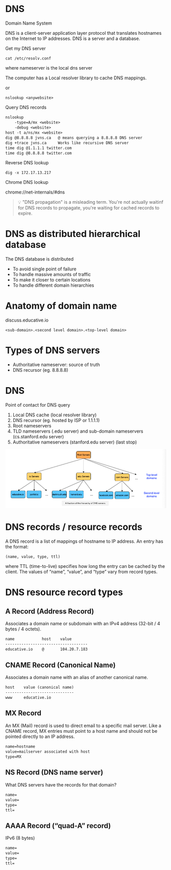 # DNS

Domain Name System

DNS is a client-server application layer protocol that translates hostnames on the Internet to IP addresses. DNS is a server and a database.

Get my DNS server

```
cat /etc/resolv.conf   
```

where nameserver is the local dns server

The computer has a Local resolver library to cache DNS mappings.

or

```
nslookup <anywebsite>
```

Query DNS records

```
nslookup                       
    -type=A/mx <website>
    -debug <website> 
host -t a/ns/mx <website>
dig @8.8.8.8 jvns.ca   @ means querying a 8.8.8.8 DNS server
dig +trace jvns.ca     Works like recursive DNS server
time dig @1.1.1.1 twitter.com
time dig @8.8.8.8 twitter.com
```

Reverse DNS lookup

```
dig -x 172.17.13.217
```

Chrome DNS lookup

chrome://net-internals/#dns

> 💡 "DNS propagation" is a misleading term. You're not actually waitinf for DNS records to propagate, you're waiting for cached records to expire.

# **DNS as distributed hierarchical database**

The DNS database is distributed

- To avoid single point of failure
- To handle massive amounts of traffic
- To make it closer to certain locations
- To handle different domain hierarchies


# **Anatomy of domain name**

discuss.educative.io

```
<sub-domain>.<second level domain>.<top-level domain>
```

# **Types of DNS servers**

- Authoritative nameserver: source of truth
- DNS recursor (eg. 8.8.8.8)


# **DNS**

Point of contact for DNS query

1. Local DNS cache (local resolver library)
2. DNS recursor (eg. hosted by ISP or 1.1.1.1)
3. Root nameservers
4. TLD nameservers (.edu server) and sub-domain nameservers (cs.stanford.edu server)
5. Authoritative nameservers (stanford.edu server) (last stop)


![DNS](dns.png)

# **DNS records / resource records**

A DNS record is a list of mappings of hostname to IP address. An entry has the format:

```
(name, value, type, ttl)
```

where TTL (time-to-live) specifies how long the entry can be cached by the client. The values of “name”, “value”, and “type” vary from record types.

# **DNS resource record types**

## **A Record (Address Record)**

Associates a domain name or subdomain with an IPv4 address (32-bit / 4 bytes / 4 octets).

```
name            host    value         
------------------------------------
educative.io    @       104.20.7.183
```

## **CNAME Record (Canonical Name)**

Associates a domain name with an alias of another canonical name.

```
host    value (canonical name)       
------------------------------
www     educative.io
```

## **MX Record**

An MX (Mail) record is used to direct email to a specific mail server. Like a CNAME record, MX entries must point to a host name and should not be pointed directly to an IP address.

```
name=hostname
value=mailserver associated with host
type=MX
```

## **NS Record (DNS name server)**

What DNS servers have the records for that domain?

```
name=
value=
type=
ttl=
```

## **AAAA Record (“quad-A” record)**

IPv6 (8 bytes)

```
name=
value=
type=
ttl=
```